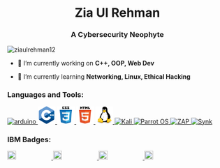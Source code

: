 <h1 align="center"> Zia Ul Rehman</h1>
<h3 align="center">A Cybersecurity Neophyte</h3>

<p align="left"> <img src="https://komarev.com/ghpvc/?username=ziaulrehman12&label=Profile%20views&color=0e75b6&style=flat" alt="ziaulrehman12" /> </p>

- 🔭 I’m currently working on **C++, OOP, Web Dev**

- 🌱 I’m currently learning **Networking, Linux, Ethical Hacking**

<h3 align="left">Languages and Tools:</h3>
<p align="left"> <a href="https://www.arduino.cc/" target="_blank" rel="noreferrer"> <img src="https://cdn.worldvectorlogo.com/logos/arduino-1.svg" alt="arduino" width="40" height="40"/> </a> <a href="https://www.w3schools.com/cpp/" target="_blank" rel="noreferrer"> <img src="https://raw.githubusercontent.com/devicons/devicon/master/icons/cplusplus/cplusplus-original.svg" alt="cplusplus" width="40" height="40"/> </a> <a href="https://www.w3schools.com/css/" target="_blank" rel="noreferrer"> <img src="https://raw.githubusercontent.com/devicons/devicon/master/icons/css3/css3-original-wordmark.svg" alt="css3" width="40" height="40"/> </a> <a href="https://www.w3.org/html/" target="_blank" rel="noreferrer"> <img src="https://raw.githubusercontent.com/devicons/devicon/master/icons/html5/html5-original-wordmark.svg" alt="html5" width="40" height="40"/> </a> <a href="https://www.linux.org/" target="_blank" rel="noreferrer"> <img src="https://raw.githubusercontent.com/devicons/devicon/master/icons/linux/linux-original.svg" alt="linux" width="40" height="40"/> </a> <a href="https://www.kali.org/" target="_blank" rel="noreferrer"> <img src="https://upload.wikimedia.org/wikipedia/commons/4/4b/Kali_Linux_2.0_wordmark.svg" alt="Kali" width="50" height="50"/> </a>
<a href="https://www.parrotsec.org/" target="_blank" rel="noreferrer"> <img src="https://upload.wikimedia.org/wikipedia/commons/4/45/Parrot_Logo.png" alt="Parrot OS" width="50" height="50"/> </a> <a href="https://www.zaproxy.org/" target="_blank" rel="noreferrer"> <img src="https://github.com/ziaulrehman12/ziaulrehman12/assets/135421544/d59d4576-747f-4e16-b018-26c91b8d41ec" alt="ZAP" width="50" height="50"/> </a> <a href="https://snyk.io/" target="_blank" rel="noreferrer"> <img src="https://github.com/ziaulrehman12/ziaulrehman12/assets/135421544/1de16e05-ba90-4fa3-8fd9-b72831ce22da" alt="Synk" width="60" height="60"/> </a> </p>



<h3 align="left">IBM Badges:</h3>

<a href="https://www.credly.com/badges/cf01a2b9-94a7-43db-b7ac-e2d624bc49f2/public_url">
 <img src="https://github.com/ziaulrehman12/ziaulrehman12/assets/135421544/359ca455-9268-43dd-94a6-007f8c682a37" width="20%" height="20%">
</a>
<a href="https://www.credly.com/badges/99e669ae-6497-449c-abc8-8867113e49d1/public_url">
 <img src="https://github.com/ziaulrehman12/ziaulrehman12/assets/135421544/b1cd283b-d0e3-4017-af17-74fb193d1832" width="20%" height="20%">
</a>
<a href="https://www.credly.com/badges/d24e588c-9013-4b1a-ada6-e187affa7488/public_url">
 <img src="https://github.com/ziaulrehman12/ziaulrehman12/assets/135421544/e9525410-4111-4351-a22a-cb7bc0f4b61b" width="20%" height="20%">
</a>
<a href="https://www.credly.com/badges/38222274-2918-4fa3-90a2-7137dec31ea8/public_url">
 <img src="https://github.com/ziaulrehman12/ziaulrehman12/assets/135421544/fde4346b-a517-4515-b200-7b337cbdfba7" width="20%" height="20%">
</a>











<!---
ziaulrehman12/ziaulrehman12 is a ✨ special ✨ repository because its `README.md` (this file) appears on your GitHub profile.
You can click the Preview link to take a look at your changes.
--->
